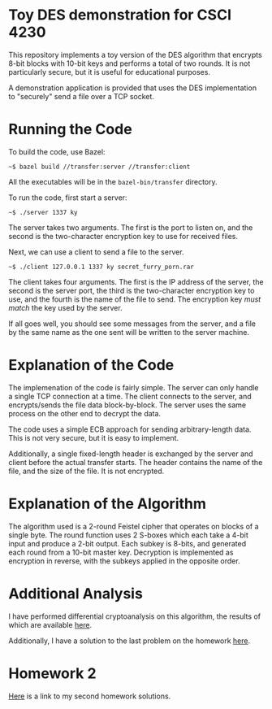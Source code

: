 # Toy DES demonstration for CSCI 4230

This repository implements a toy version of the DES algorithm that encrypts 8-bit
blocks with 10-bit keys and performs a total of two rounds. It is not
particularly secure, but it is useful for educational purposes.

A demonstration application is provided that uses the DES implementation to
"securely" send a file over a TCP socket.

# Running the Code

To build the code, use Bazel:

```
~$ bazel build //transfer:server //transfer:client
```

All the executables will be in the `bazel-bin/transfer` directory.

To run the code, first start a server:

```
~$ ./server 1337 ky
```

The server takes two arguments. The first is the port to listen on, and the
second is the two-character encryption key to use for received files.

Next, we can use a client to send a file to the server.

```
~$ ./client 127.0.0.1 1337 ky secret_furry_porn.rar
```

The client takes four arguments. The first is the IP address of the server, the
second is the server port, the third is the two-character encryption key to
use, and the fourth is the name of the file to send. The encryption key *must
match* the key used by the server.

If all goes well, you should see some messages from the server, and a file by
the same name as the one sent will be written to the server machine.

# Explanation of the Code

The implemenation of the code is fairly simple. The server can only handle a
single TCP connection at a time. The client connects to the server, and
encrypts/sends the file data block-by-block. The server uses the same process on
the other end to decrypt the data.

The code uses a simple ECB approach for sending arbitrary-length data. This is
not very secure, but it is easy to implement.

Additionally, a single fixed-length header is exchanged by the server and client
before the actual transfer starts. The header contains the name of the file, and
the size of the file. It is not encrypted.

# Explanation of the Algorithm

The algorithm used is a 2-round Feistel cipher that operates on blocks of a
single byte. The round function uses 2 S-boxes which each take a 4-bit input and
produce a 2-bit output. Each subkey is 8-bits, and generated each round from a
10-bit master key. Decryption is implemented as encryption in reverse, with the
subkeys applied in the opposite order.

# Additional Analysis

I have performed differential cryptoanalysis on this algorithm, the results of
which are available
[here](https://github.com/djpetti/CSCI4230-DES/blob/master/diff_crypto.md).

Additionally, I have a solution to the last problem on the homework
[here](https://github.com/djpetti/CSCI4230-DES/blob/master/entropy.md).

# Homework 2

[Here](https://www.evernote.com/shard/s625/sh/bcd5790a-d864-42da-a57c-937c967a752f/77aec4c45481d9a320d04d1c0a3e5b29)
is a link to my second homework solutions.
